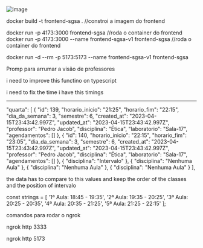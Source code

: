 
![image](https://github.com/isaac-goncalves/gerenciamento-de-salas-V0.1/assets/82903174/21acb028-94c3-43bd-ac3f-54afe51ded41)


docker build -t frontend-sgsa . //constroi a imagem do frontend

docker run -p 4173:3000 frontend-sgsa //roda o container do frontend
docker run -p 4173:3000 --name frontend-sgsa-v1 frontend-sgsa //roda o container do frontend

docker run -d --rm -p 5173:5173 --name frontend-sgsa-v1 frontend-sgsa



Promp para arrumar a visão de professores

i need to improve this functino on typescript

i need to fix the time i have this timings 


****
 "quarta": [
    {
      "id": 139,
      "horario_inicio": "21:25",
      "horario_fim": "22:15",
      "dia_da_semana": 3,
      "semestre": 6,
      "created_at": "2023-04-15T23:43:42.997Z",
      "updated_at": "2023-04-15T23:43:42.997Z",
      "professor": "Pedro Jacob",
      "disciplina": "Ética",
      "laboratorio": "Sala-17",
      "agendamentos": []
    },
    {
      "id": 140,
      "horario_inicio": "22:15",
      "horario_fim": "23:05",
      "dia_da_semana": 3,
      "semestre": 6,
      "created_at": "2023-04-15T23:43:42.997Z",
      "updated_at": "2023-04-15T23:43:42.997Z",
      "professor": "Pedro Jacob",
      "disciplina": "Ética",
      "laboratorio": "Sala-17",
      "agendamentos": []
    },
    {
      "disciplina": "Intervalo"
    },
    {
      "disciplina": "Nenhuma Aula"
    },
    {
      "disciplina": "Nenhuma Aula"
    },
    {
      "disciplina": "Nenhuma Aula"
    }
  ],

the data has to compare to this values and keep the order of the classes and the position of intervalo 

const strings = [
    '1ª Aula: 18:45 - 19:35',
    '2ª Aula: 19:35 - 20:25',
    '3ª Aula: 20:25 - 20:35',
    '4ª Aula: 20:35 - 21:25',
    '5ª Aula: 21:25 - 22:15'
  ];

  comandos para rodar o ngrok

  ngrok http 3333

  ngrok http 5173
